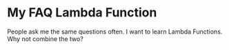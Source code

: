 # My FAQ Lambda Function

People ask me the same questions often. I want to learn Lambda Functions. Why not combine the two?
